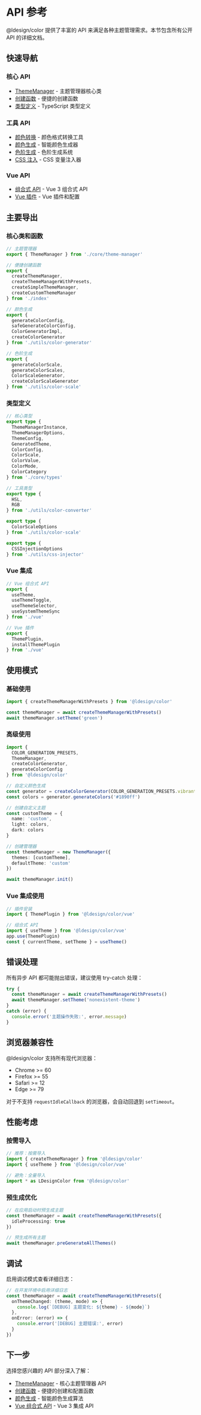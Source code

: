 # API 参考

@ldesign/color 提供了丰富的 API 来满足各种主题管理需求。本节包含所有公开 API 的详细文档。

## 快速导航

### 核心 API
- [ThemeManager](/api/theme-manager) - 主题管理器核心类
- [创建函数](/api/create-functions) - 便捷的创建函数
- [类型定义](/api/types) - TypeScript 类型定义

### 工具 API
- [颜色转换](/api/color-converter) - 颜色格式转换工具
- [颜色生成](/api/color-generator) - 智能颜色生成器
- [色阶生成](/api/color-scales) - 色阶生成系统
- [CSS 注入](/api/css-injector) - CSS 变量注入器

### Vue API
- [组合式 API](/api/vue-composables) - Vue 3 组合式 API
- [Vue 插件](/api/vue-plugin) - Vue 插件和配置

## 主要导出

### 核心类和函数

```typescript
// 主题管理器
export { ThemeManager } from './core/theme-manager'

// 便捷创建函数
export {
  createThemeManager,
  createThemeManagerWithPresets,
  createSimpleThemeManager,
  createCustomThemeManager
} from './index'

// 颜色生成
export {
  generateColorConfig,
  safeGenerateColorConfig,
  ColorGeneratorImpl,
  createColorGenerator
} from './utils/color-generator'

// 色阶生成
export {
  generateColorScale,
  generateColorScales,
  ColorScaleGenerator,
  createColorScaleGenerator
} from './utils/color-scale'
```

### 类型定义

```typescript
// 核心类型
export type {
  ThemeManagerInstance,
  ThemeManagerOptions,
  ThemeConfig,
  GeneratedTheme,
  ColorConfig,
  ColorScale,
  ColorValue,
  ColorMode,
  ColorCategory
} from './core/types'

// 工具类型
export type {
  HSL,
  RGB
} from './utils/color-converter'

export type {
  ColorScaleOptions
} from './utils/color-scale'

export type {
  CSSInjectionOptions
} from './utils/css-injector'
```

### Vue 集成

```typescript
// Vue 组合式 API
export {
  useTheme,
  useThemeToggle,
  useThemeSelector,
  useSystemThemeSync
} from './vue'

// Vue 插件
export {
  ThemePlugin,
  installThemePlugin
} from './vue'
```

## 使用模式

### 基础使用

```typescript
import { createThemeManagerWithPresets } from '@ldesign/color'

const themeManager = await createThemeManagerWithPresets()
await themeManager.setTheme('green')
```

### 高级使用

```typescript
import {
  COLOR_GENERATION_PRESETS,
  ThemeManager,
  createColorGenerator,
  generateColorConfig
} from '@ldesign/color'

// 自定义颜色生成
const generator = createColorGenerator(COLOR_GENERATION_PRESETS.vibrant)
const colors = generator.generateColors('#1890ff')

// 创建自定义主题
const customTheme = {
  name: 'custom',
  light: colors,
  dark: colors
}

// 创建管理器
const themeManager = new ThemeManager({
  themes: [customTheme],
  defaultTheme: 'custom'
})

await themeManager.init()
```

### Vue 集成使用

```typescript
// 插件安装
import { ThemePlugin } from '@ldesign/color/vue'

// 组合式 API
import { useTheme } from '@ldesign/color/vue'
app.use(ThemePlugin)
const { currentTheme, setTheme } = useTheme()
```

## 错误处理

所有异步 API 都可能抛出错误，建议使用 try-catch 处理：

```typescript
try {
  const themeManager = await createThemeManagerWithPresets()
  await themeManager.setTheme('nonexistent-theme')
}
catch (error) {
  console.error('主题操作失败:', error.message)
}
```

## 浏览器兼容性

@ldesign/color 支持所有现代浏览器：

- Chrome >= 60
- Firefox >= 55
- Safari >= 12
- Edge >= 79

对于不支持 `requestIdleCallback` 的浏览器，会自动回退到 `setTimeout`。

## 性能考虑

### 按需导入

```typescript
// 推荐：按需导入
import { createThemeManager } from '@ldesign/color'
import { useTheme } from '@ldesign/color/vue'

// 避免：全量导入
import * as LDesignColor from '@ldesign/color'
```

### 预生成优化

```typescript
// 在应用启动时预生成主题
const themeManager = await createThemeManagerWithPresets({
  idleProcessing: true
})

// 预生成所有主题
await themeManager.preGenerateAllThemes()
```

## 调试

启用调试模式查看详细日志：

```typescript
// 在开发环境中启用详细日志
const themeManager = await createThemeManagerWithPresets({
  onThemeChanged: (theme, mode) => {
    console.log(`[DEBUG] 主题变化: ${theme} - ${mode}`)
  },
  onError: (error) => {
    console.error('[DEBUG] 主题错误:', error)
  }
})
```

## 下一步

选择您感兴趣的 API 部分深入了解：

- [ThemeManager](/api/theme-manager) - 核心主题管理器 API
- [创建函数](/api/create-functions) - 便捷的创建和配置函数
- [颜色生成](/api/color-generator) - 智能颜色生成算法
- [Vue 组合式 API](/api/vue-composables) - Vue 3 集成 API
